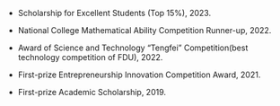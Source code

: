 - Scholarship for Excellent Students (Top 15%), 2023.

- National College Mathematical Ability Competition Runner-up, 2022.

- Award of Science and Technology “Tengfei” Competition(best technology competition of FDU), 2022.

- First-prize Entrepreneurship Innovation Competition Award, 2021.

- First-prize Academic Scholarship, 2019.

